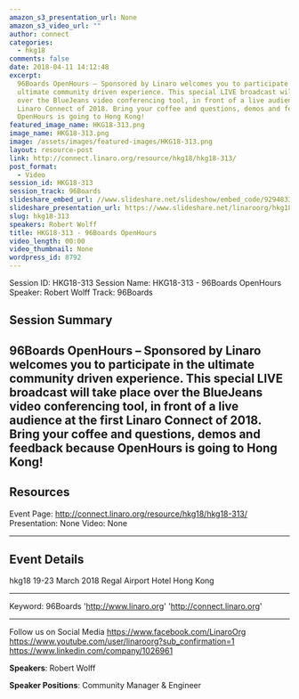 ```yaml
---
amazon_s3_presentation_url: None
amazon_s3_video_url: ""
author: connect
categories:
  - hkg18
comments: false
date: 2018-04-11 14:12:48
excerpt:
  96Boards OpenHours – Sponsored by Linaro welcomes you to participate in the
  ultimate community driven experience. This special LIVE broadcast will take place
  over the BlueJeans video conferencing tool, in front of a live audience at the first
  Linaro Connect of 2018. Bring your coffee and questions, demos and feedback because
  OpenHours is going to Hong Kong!
featured_image_name: HKG18-313.png
image_name: HKG18-313.png
image: /assets/images/featured-images/HKG18-313.png
layout: resource-post
link: http://connect.linaro.org/resource/hkg18/hkg18-313/
post_format:
  - Video
session_id: HKG18-313
session_track: 96Boards
slideshare_embed_url: //www.slideshare.net/slideshow/embed_code/92948336
slideshare_presentation_url: https://www.slideshare.net/linaroorg/hkg18313-96boards-openhours
slug: hkg18-313
speakers: Robert Wolff
title: HKG18-313 - 96Boards OpenHours
video_length: 00:00
video_thumbnail: None
wordpress_id: 8792
---
```


Session ID: HKG18-313
Session Name: HKG18-313 - 96Boards OpenHours
Speaker: Robert Wolff
Track: 96Boards

## Session Summary

## 96Boards OpenHours – Sponsored by Linaro welcomes you to participate in the ultimate community driven experience. This special LIVE broadcast will take place over the BlueJeans video conferencing tool, in front of a live audience at the first Linaro Connect of 2018. Bring your coffee and questions, demos and feedback because OpenHours is going to Hong Kong!

## Resources

Event Page: http://connect.linaro.org/resource/hkg18/hkg18-313/
Presentation: None
Video: None

---

## Event Details

hkg18
19-23 March 2018
Regal Airport Hotel Hong Kong

---

Keyword: 96Boards
'http://www.linaro.org'
'http://connect.linaro.org'

---

Follow us on Social Media
https://www.facebook.com/LinaroOrg
https://www.youtube.com/user/linaroorg?sub_confirmation=1
https://www.linkedin.com/company/1026961

**Speakers**: Robert Wolff

**Speaker Positions**: Community Manager & Engineer
